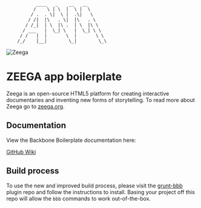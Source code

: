                ____   _    __   __
              /    \ | \  |  \ |  \
             / .  . \|  \ |  .\|   \
            / /|  |\   . \|  |\   . \
           / /_|  | \  |\ .  | \  |\ \
          / ___   |  \_| \   |  \_| \ \
         / /   |  |       \  |       \ \
        /_/    |__|        \_|        \_\

![Zeega](https://raw.github.com/Zeega/Zeega-Core/master/web/images/zeega-logo-large.png)
# ZEEGA app boilerplate

Zeega is an open-source HTML5 platform for creating interactive documentaries and inventing new forms of storytelling. To read more about Zeega go to [zeega.org](http://zeega.org).

## Documentation ##

View the Backbone Boilerplate documentation here:

[GitHub Wiki](https://github.com/tbranyen/backbone-boilerplate/wiki)

## Build process ##

To use the new and improved build process, please visit the 
[grunt-bbb](https://github.com/backbone-boilerplate/grunt-bbb)
plugin repo and follow the instructions to install.  Basing your project off
this repo will allow the `bbb` commands to work out-of-the-box.
